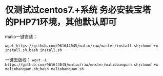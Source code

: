 # 仅测试过centos7.+系统  务必安装宝塔的PHP71环境，其他默认即可
malio一键安装：
```
wget https://github.com/961644045/malio/raw/master/install.sh;chmod +x install.sh;bash install.sh
```

一键去版权：
```wget -L  https://github.com/961644045/malio/raw/master/maliobanquan.sh;chmod +x maliobanquan.sh;bash maliobanquan.sh```
